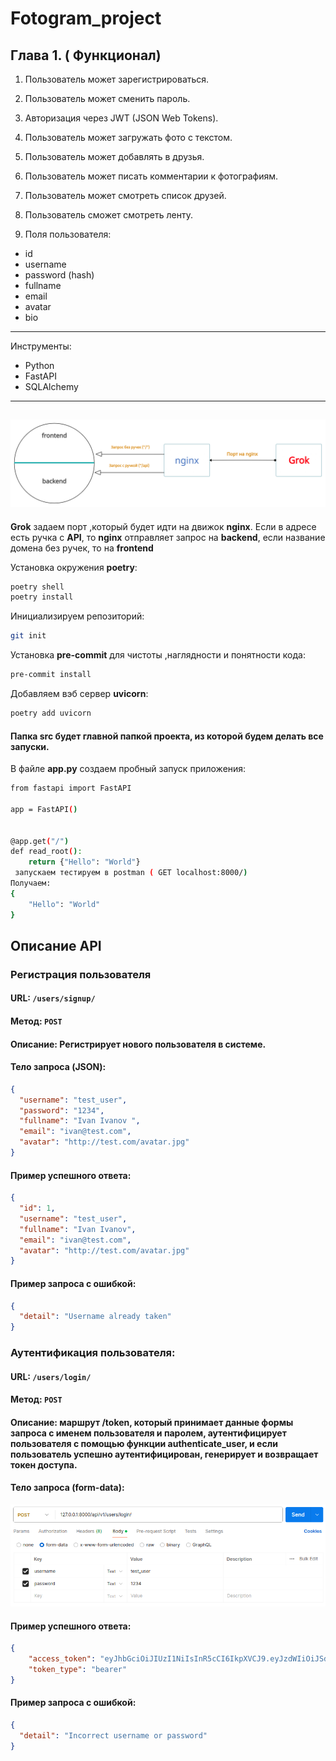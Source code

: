 # Fotogram_project

## Глава 1. ( Функционал)


1. Пользователь может зарегистрироваться.
2. Пользователь может сменить пароль.

3. Авторизация через JWT (JSON Web Tokens).
4. Пользователь может загружать фото с текстом.
5. Пользователь может добавлять в друзья.
6. Пользователь может писать комментарии к фотографиям.
7. Пользователь может смотреть список друзей.
8. Пользователь сможет смотреть ленту.
9. Поля пользователя:
- id
- username
- password (hash)
- fullname
- email
- avatar
- bio
---

Инструменты:
- Python
- FastAPI
- SQLAlchemy
---
![Текст с описанием картинки](https://github.com/stegruslan/fotogram/blob/master/image/Untitled%20Workspace.jpg)
---

**Grok** задаем порт ,который будет идти на движок **nginx**.
Если в адресе есть ручка с **API**, то **nginx** отправляет запрос на **backend**, 
если название домена без ручек, то на **frontend**

Установка окружения **poetry**:
```bash
poetry shell
poetry install
```

Инициализируем репозиторий:
```bash
git init
```
Установка **pre-commit** для чистоты ,наглядности и понятности кода:
```bash
pre-commit install
```
Добавляем вэб сервер **uvicorn**:
```bash
poetry add uvicorn
```



#### Папка src будет главной папкой проекта, из которой будем делать все запуски.

В файле **app.py** создаем пробный запуск приложения:
```bash
from fastapi import FastAPI

app = FastAPI()


@app.get("/")
def read_root():
    return {"Hello": "World"}
 запускаем тестируем в postman ( GET localhost:8000/)
Получаем:
{
    "Hello": "World"
}
```
## Описание API

### Регистрация пользователя

#### URL: `/users/signup/`

#### Метод: `POST`

#### Описание: Регистрирует нового пользователя в системе.

#### Тело запроса (JSON):
```json
{
  "username": "test_user",
  "password": "1234",
  "fullname": "Ivan Ivanov ",
  "email": "ivan@test.com",
  "avatar": "http://test.com/avatar.jpg"
}
```

#### Пример успешного ответа:
```json
{
  "id": 1,
  "username": "test_user",
  "fullname": "Ivan Ivanov",
  "email": "ivan@test.com",
  "avatar": "http://test.com/avatar.jpg"
}
```

#### Пример запроса с ошибкой:
```json
{
  "detail": "Username already taken"
}
```

### Аутентификация пользователя:
#### URL: `/users/login/`
#### Метод: `POST`

#### Описание: маршрут /token, который принимает данные формы запроса с именем пользователя и паролем, аутентифицирует пользователя с помощью функции authenticate_user, и если пользователь успешно аутентифицирован, генерирует и возвращает токен доступа.
#### Тело запроса (form-data):
![Текст с описанием картинки](https://github.com/stegruslan/fotogram/blob/master/image/form-data(postman).png)

#### Пример успешного ответа:
```json
{
    "access_token": "eyJhbGciOiJIUzI1NiIsInR5cCI6IkpXVCJ9.eyJzdWIiOiJSdXNsYW4iLCJleHAiOjE3MTY3NTg0Nzl9.ma2sbuK0CToG75fu8SqRUWwtAPedOQqMTxnrHcHNQMw",
    "token_type": "bearer"
}
```

#### Пример запроса с ошибкой:
```json
{
  "detail": "Incorrect username or password"
}
```
